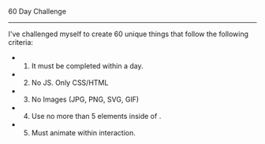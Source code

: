 60 Day Challenge
- - - - - - - - -

I've challenged myself to create 60 unique things that follow the following criteria:
* 1. It must be completed within a day.
* 2. No JS. Only CSS/HTML
* 3. No Images (JPG, PNG, SVG, GIF)
* 4. Use no more than 5 elements inside of <body>.
* 5. Must animate within interaction.


